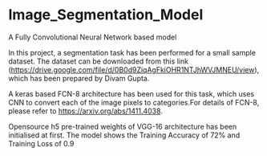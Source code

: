 # Image_Segmentation_Model
A Fully Convolutional Neural Network based model


In this project, a segmentation task has been performed for a small sample dataset. The dataset can be downloaded from this link (https://drive.google.com/file/d/0B0d9ZiqAgFkiOHR1NTJhWVJMNEU/view), which has been prepared by Divam Gupta.

A keras based FCN-8 architecture has been used for this task, which uses CNN to convert each of the image pixels to categories.For details of FCN-8, please refer to https://arxiv.org/abs/1411.4038.

Opensource h5 pre-trained weights of VGG-16 architecture has been initialised at first. The model shows the Training Accuracy of 72% and Training Loss of 0.9
